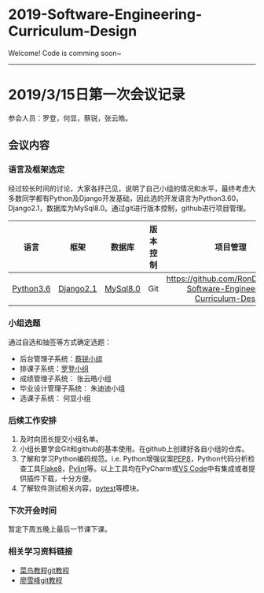 # 2019-Software-Engineering-Curriculum-Design

Welcome! Code is comming soon~

------

# 2019/3/15日第一次会议记录

参会人员：罗登，何显，蔡锐，张云皓。

## 会议内容

### 语言及框架选定
经过较长时间的讨论，大家各抒己见，说明了自己小组的情况和水平，最终考虑大多数同学都有Python及Django开发基础，因此选的开发语言为Python3.60，Django2.1，数据库为MySql8.0。通过git进行版本控制，github进行项目管理。

| 语言 | 框架 | 数据库 | 版本控制 | 项目管理 |
| :----: | :----: | :----: | :----: | :----: |
|[Python3.6](https://www.python.org/) | [Django2.1](https://www.djangoproject.com/) | [MySql8.0](https://www.mysql.com/) | Git | https://github.com/RonDen/2019-Software-Engineering-Curriculum-Design |

### 小组选题

通过自选和抽签等方式确定选题：
- 后台管理子系统：[蔡锐小组](https://github.com/ruizi/software_engineer_backstage)
- 排课子系统：[罗登小组](https://github.com/RonDen/Course-Scheduling-System)
- 成绩管理子系统： 张云皓小组
- 毕业设计管理子系统： 朱迪迪小组
- 选课子系统： 何显小组

### 后续工作安排
1. 及时向团长提交小组名单。
2. 小组长要学会Git和github的基本使用。在github上创建好各自小组的仓库。
3. 了解和学习Python编码规范。i.e. Python增强议案[PEP8](https://www.python.org/dev/peps/pep-0008/)，Python代码分析检查工具[Flake8](http://flake8.pycqa.org/en/latest/)，[Pylint](https://www.pylint.org/)等。以上工具均在PyCharm或[VS Code](https://code.visualstudio.com/)中有集成或者提供插件下载，十分方便。
4. 了解软件测试相关内容，[pytest](https://pytest.org/)等模块。

### 下次开会时间

暂定下周五晚上最后一节课下课。

### 相关学习资料链接

- [菜鸟教程git教程](http://www.runoob.com/git/git-tutorial.html)
- [廖雪峰git教程](https://www.liaoxuefeng.com/wiki/0013739516305929606dd18361248578c67b8067c8c017b000/)

